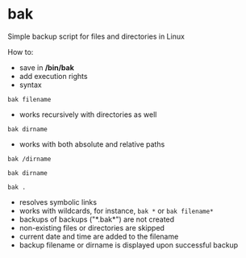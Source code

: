 # bak
Simple backup script for files and directories in Linux

How to:
- save in **/bin/bak**
- add execution rights
- syntax

`bak filename`

- works recursively with directories as well

`bak dirname`

- works with both absolute and relative paths

`bak /dirname`

`bak dirname`

`bak .`

- resolves symbolic links
- works with wildcards, for instance, `bak *` or `bak filename*`
- backups of backups ("\*.bak*\") are not created
- non-existing files or directories are skipped
- current date and time are added to the filename
- backup filename or dirname is displayed upon successful backup

